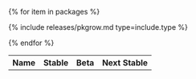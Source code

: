 
<table class="table table-bordered">
<tr>
  <th class="table-display-text-th table-display-name-th" scope="col">Name</th>
  <th scope="col">Stable</th>
  <th scope="col">Beta</th>
  <th scope="col">Next Stable</th>
</tr>
<tbody id="myTable">

{% for item in packages %}

{% include releases/pkgrow.md type=include.type %}

{% endfor %}

</tbody>
</table>